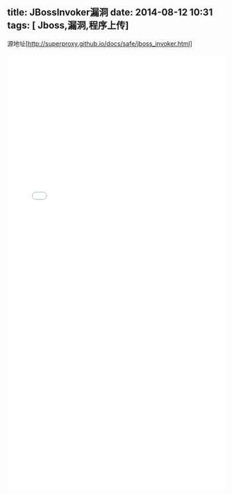 title: JBossInvoker漏洞
date: 2014-08-12 10:31
tags: [ Jboss,漏洞,程序上传]
---
源地址[http://superproxy.github.io/docs/safe/jboss_invoker.html]
<!--more-->
<iframe src="/docs/safe/jboss_invoker.html" frameBorder="0" width="100%" scrolling="yes" height="1000px"></iframe>
